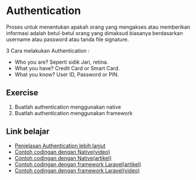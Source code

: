 # Authentication
Proses untuk menentukan apakah orang yang mengakses atau memberikan informasi adalah betul-betul orang yang dimaksud biasanya berdasarkan username atau password atau tanda file signature.

3 Cara melakukan Authentication :

* Who you are? Seperti sidik Jari, retina.
* What you have? Credit Card or Smart Card.
* What you know? User ID, Password or PIN.

## Exercise
1. Buatlah authentication menggunakan native
2. Buatlah authentication menggunakan framework

## Link belajar
* [Penjelasan Authentication lebih lanjut](https://www.ilmuhacking.com/basic-concept/memahami-authentication-dan-authorization/)
* [Contoh codingan dengan Native(video)](https://www.youtube.com/watch?v=2pAApp655es&list=PLFIM0718LjIUqXfmEIBE3-uzERZPh3vp6&index=17)
* [Contoh codingan dengan Native(artikel)](https://www.malasngoding.com/membuat-login-dengan-php-dan-mysql-md5/)
* [Contoh codingan dengan framework Laravel(artikel)]()
* [Contoh codingan dengan framework Laravel(video)](https://www.youtube.com/watch?v=8YDwFk3YwFU)